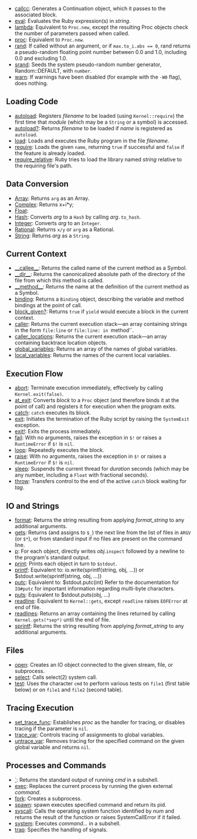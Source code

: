 * [callcc](ref:`Kernel#callcc`): Generates a Continuation object, which it passes to the associated block.
* [eval](ref:`Kernel#eval`): Evaluates the Ruby expression(s) in *string*.
* [lambda](ref:`Kernel#lambda`): Equivalent to `Proc.new`, except the resulting Proc objects check the number of parameters passed when called.
* [proc](ref:`Kernel#proc`): Equivalent to `Proc.new`.
* [rand](ref:`Kernel#rand`): If called without an argument, or if `max.to_i.abs == 0`, rand returns a pseudo-random floating point number between 0.0 and 1.0, including 0.0 and excluding 1.0.
* [srand](ref:`Kernel#srand`): Seeds the system pseudo-random number generator, Random::DEFAULT, with `number`.
* [warn](ref:`Kernel#warn`): If warnings have been disabled (for example with the `-W0` flag), does nothing.

## Loading Code

* [autoload](ref:`Kernel#autoload`): Registers *filename* to be loaded (using `Kernel::require`) the first time that *module* (which may be a `String` or a symbol) is accessed.
* [autoload?](ref:`Kernel#autoload?`): Returns *filename* to be loaded if *name* is registered as `autoload`.
* [load](ref:`Kernel#load`): Loads and executes the Ruby program in the file *filename*.
* [require](ref:`Kernel#require`): Loads the given `name`, returning `true` if successful and `false` if the feature is already loaded.
* [require_relative](ref:`Kernel#require_relative`): Ruby tries to load the library named *string* relative to the requiring file's path.

## Data Conversion

* [Array](ref:Kernel#Array): Returns `arg` as an Array.
* [Complex](ref:Kernel#Complex): Returns x+i*y;
* [Float](ref:Kernel#Float): 
* [Hash](ref:Kernel#Hash): Converts *arg* to a `Hash` by calling *arg*`.to_hash`.
* [Integer](ref:Kernel#Integer): Converts *arg* to an `Integer`.
* [Rational](ref:Kernel#Rational): Returns `x/y` or `arg` as a Rational.
* [String](ref:Kernel#String): Returns *arg* as a `String`.

## Current Context

* [\_\_callee\_\_](ref:`Kernel#__callee__`): Returns the called name of the current method as a Symbol.
* [\_\_dir\_\_](ref:`Kernel#__dir__`): Returns the canonicalized absolute path of the directory of the file from which this method is called.
* [\_\_method\_\_](ref:`Kernel#__method__`): Returns the name at the definition of the current method as a Symbol.
* [binding](ref:`Kernel#binding`): Returns a `Binding` object, describing the variable and method bindings at the point of call.
* [block_given?](ref:`Kernel#block_given?`): Returns `true` if `yield` would execute a block in the current context.
* [caller](ref:`Kernel#caller`): Returns the current execution stack—an array containing strings in the form `file:line` or `file:line: in `method'`.
* [caller_locations](ref:`Kernel#caller_locations`): Returns the current execution stack—an array containing backtrace location objects.
* [global_variables](ref:`Kernel#global_variables`): Returns an array of the names of global variables.
* [local_variables](ref:`Kernel#local_variables`): Returns the names of the current local variables.

## Execution Flow

* [abort](ref:`Kernel#abort`): Terminate execution immediately, effectively by calling `Kernel.exit(false)`.
* [at_exit](ref:`Kernel#at_exit`): Converts *block* to a `Proc` object (and therefore binds it at the point of call) and registers it for execution when the program exits.
* [catch](ref:`Kernel#catch`): `catch` executes its block.
* [exit](ref:`Kernel#exit`): Initiates the termination of the Ruby script by raising the `SystemExit` exception.
* [exit!](ref:`Kernel#exit!`): Exits the process immediately.
* [fail](ref:`Kernel#fail`): With no arguments, raises the exception in `$!` or raises a `RuntimeError` if `$!` is `nil`.
* [loop](ref:`Kernel#loop`): Repeatedly executes the block.
* [raise](ref:`Kernel#raise`): With no arguments, raises the exception in `$!` or raises a `RuntimeError` if `$!` is `nil`.
* [sleep](ref:`Kernel#sleep`): Suspends the current thread for *duration* seconds (which may be any number, including a `Float` with fractional seconds).
* [throw](ref:`Kernel#throw`): Transfers control to the end of the active `catch` block waiting for *tag*.

## IO and Strings

* [format](ref:`Kernel#format`): Returns the string resulting from applying *format_string* to any additional arguments.
* [gets](ref:`Kernel#gets`): Returns (and assigns to `$_`) the next line from the list of files in `ARGV` (or `$*`), or from standard input if no files are present on the command line.
* [p](ref:`Kernel#p`): For each object, directly writes *obj*.`inspect` followed by a newline to the program's standard output.
* [print](ref:`Kernel#print`): Prints each object in turn to `$stdout`.
* [printf](ref:`Kernel#printf`): Equivalent to:     io.write(sprintf(string, obj, ...))  or     $stdout.write(sprintf(string, obj, ...))
* [putc](ref:`Kernel#putc`): Equivalent to:      $stdout.putc(int)  Refer to the documentation for `IO#putc` for important information regarding multi-byte characters.
* [puts](ref:`Kernel#puts`): Equivalent to      $stdout.puts(obj, ...)
* [readline](ref:`Kernel#readline`): Equivalent to `Kernel::gets`, except `readline` raises `EOFError` at end of file.
* [readlines](ref:`Kernel#readlines`): Returns an array containing the lines returned by calling `Kernel.gets(*sep*)` until the end of file.
* [sprintf](ref:`Kernel#sprintf`): Returns the string resulting from applying *format_string* to any additional arguments.

## Files

* [open](ref:`Kernel#open`): Creates an IO object connected to the given stream, file, or subprocess.
* [select](ref:`Kernel#select`): Calls select(2) system call.
* [test](ref:`Kernel#test`): Uses the character `cmd` to perform various tests on `file1` (first table below) or on `file1` and `file2` (second table).

## Tracing Execution

* [set_trace_func](ref:`Kernel#set_trace_func`): Establishes *proc* as the handler for tracing, or disables tracing if the parameter is `nil`.
* [trace_var](ref:`Kernel#trace_var`): Controls tracing of assignments to global variables.
* [untrace_var](ref:`Kernel#untrace_var`): Removes tracing for the specified command on the given global variable and returns `nil`.

## Processes and Commands

* [\`](ref:Kernel#`): Returns the standard output of running *cmd* in a subshell.
* [exec](ref:`Kernel#exec`): Replaces the current process by running the given external *command*.
* [fork](ref:`Kernel#fork`): Creates a subprocess.
* [spawn](ref:`Kernel#spawn`): spawn executes specified command and return its pid.
* [syscall](ref:`Kernel#syscall`): Calls the operating system function identified by *num* and returns the result of the function or raises SystemCallError if it failed.
* [system](ref:`Kernel#system`): Executes *command...* in a subshell.
* [trap](ref:`Kernel#trap`): Specifies the handling of signals.
